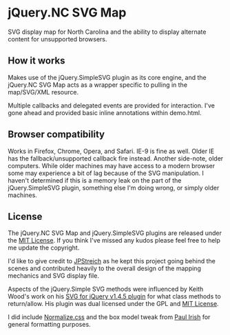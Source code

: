 <h1>jQuery.NC SVG Map</h1>
<p>
    SVG display map for North Carolina and the ability to display alternate content for unsupported browsers.
</p>

<h2>How it works</h2>
<p>
    Makes use of the jQuery.SimpleSVG plugin as its core engine, and the jQuery.NC SVG Map acts as a wrapper specific to pulling in the map/SVG/XML resource.
</p>
<p>
    Multiple callbacks and delegated events are provided for interaction. I've gone ahead and provided basic inline annotations within demo.html.
</p>



<h2>Browser compatibility</h2>
<p>
    Works in Firefox, Chrome, Opera, and Safari. IE-9 is fine as well. Older IE has the fallback/unsupported callback fire instead. Another side-note, older computers. While older machines may have access to a modern browser some may experience a bit of lag because of the SVG manipulation. I haven't determined if this is a memory leak on the part of the jQuery.SimpleSVG plugin, something else I'm doing wrong, or simply older machines.
</p>

<h2>License</h2>
<p>
    The jQuery.NC SVG Map and jQuery.SimpleSVG plugins are released under the <a href="http://opensource.org/licenses/mit-license.php">MIT License</a>. If you think I've missed any kudos please feel free to help me update the copyright.
</p>
<p>
    I'd like to give credit to <a href="https://github.com/jpstreich">JPStreich</a> as he kept this project going behind the scenes and contributed heavily to the overall design of the mapping mechanics and SVG display file.
</p>
<p>
    Aspects of the jQuery.Simple SVG methods were influenced by Keith Wood's work on his <a href="http://keith-wood.name/svg.html">SVG for jQuery v1.4.5 plugin</a> for what class methods to return/allow. His plugin was dual licensed under the GPL and <a href="http://opensource.org/licenses/mit-license.php">MIT License</a>.
</p>
<p>
    I did include <a href="http://necolas.github.com/normalize.css">Normalize.css</a> and the box model tweak from
    <a href="http://www.paulirish.com/2012/box-sizing-border-box-ftw/">Paul Irish</a> for general formatting purposes.
</p>

